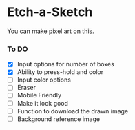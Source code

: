 # Etch-a-Sketch
You can make pixel art on this.

### To DO
- [x] Input options for number of boxes
- [x] Ability to press-hold and color
- [ ] Input color options
- [ ] Eraser
- [ ] Mobile Friendly
- [ ] Make it look good
- [ ] Function to download the drawn image
- [ ] Background reference image